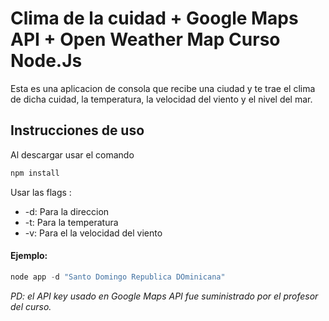 # Clima de la cuidad + Google Maps API + Open Weather Map **Curso Node.Js**

Esta es una aplicacion de consola que recibe una ciudad y te trae el clima de dicha cuidad, la temperatura, la velocidad del viento y el nivel del mar.

## Instrucciones de uso

Al descargar usar el comando 

``` javascript
npm install
```

Usar las flags :
- -d: Para la direccion
- -t: Para la temperatura
- -v: Para el la velocidad del viento

#### Ejemplo:

```javascript
node app -d "Santo Domingo Republica DOminicana"
```
_PD: el API key usado en Google Maps API fue suministrado por el profesor del curso._